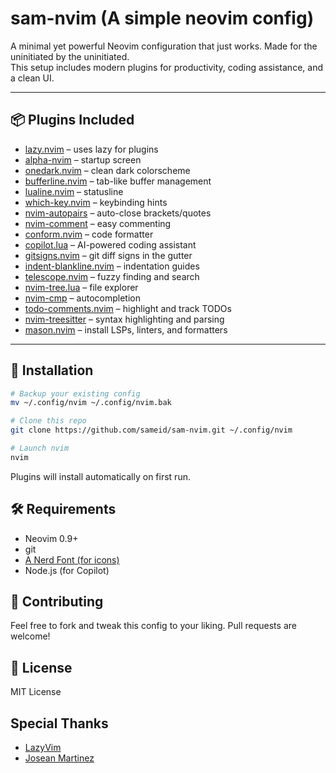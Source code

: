 # sam-nvim (A simple neovim config)

A minimal yet powerful Neovim configuration that just works. Made for the uninitiated by the uninitiated.  
This setup includes modern plugins for productivity, coding assistance, and a clean UI.

---

## 📦 Plugins Included

- [lazy.nvim](https://github.com/folke/lazy.nvim) – uses lazy for plugins
- [alpha-nvim](https://github.com/goolord/alpha-nvim) – startup screen
- [onedark.nvim](https://github.com/navarasu/onedark.nvim) – clean dark colorscheme
- [bufferline.nvim](https://github.com/akinsho/bufferline.nvim) – tab-like buffer management
- [lualine.nvim](https://github.com/nvim-lualine/lualine.nvim) – statusline
- [which-key.nvim](https://github.com/folke/which-key.nvim) – keybinding hints
- [nvim-autopairs](https://github.com/windwp/nvim-autopairs) – auto-close brackets/quotes
- [nvim-comment](https://github.com/terrortylor/nvim-comment) – easy commenting
- [conform.nvim](https://github.com/stevearc/conform.nvim) – code formatter
- [copilot.lua](https://github.com/zbirenbaum/copilot.lua) – AI-powered coding assistant
- [gitsigns.nvim](https://github.com/lewis6991/gitsigns.nvim) – git diff signs in the gutter
- [indent-blankline.nvim](https://github.com/lukas-reineke/indent-blankline.nvim) – indentation guides
- [telescope.nvim](https://github.com/nvim-telescope/telescope.nvim) – fuzzy finding and search
- [nvim-tree.lua](https://github.com/nvim-tree/nvim-tree.lua) – file explorer
- [nvim-cmp](https://github.com/hrsh7th/nvim-cmp) – autocompletion
- [todo-comments.nvim](https://github.com/folke/todo-comments.nvim) – highlight and track TODOs
- [nvim-treesitter](https://github.com/nvim-treesitter/nvim-treesitter) – syntax highlighting and parsing
- [mason.nvim](https://github.com/williamboman/mason.nvim) – install LSPs, linters, and formatters

---

## 🚀 Installation

```bash
# Backup your existing config
mv ~/.config/nvim ~/.config/nvim.bak

# Clone this repo
git clone https://github.com/sameid/sam-nvim.git ~/.config/nvim

# Launch nvim
nvim
```

Plugins will install automatically on first run.

## 🛠️ Requirements

- Neovim 0.9+
- git
- [A Nerd Font (for icons)](https://www.nerdfonts.com/font-downloads)
- Node.js (for Copilot)

## 🤝 Contributing

Feel free to fork and tweak this config to your liking.
Pull requests are welcome!

## 📜 License

MIT License

## Special Thanks

- [LazyVim](https://github.com/LazyVim)
- [Josean Martinez](https://github.com/josean-dev)
